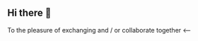 ## Hi there 👋

<!--
**sarasara2003/sarasara2003** is a ✨ _special_ ✨ repository because its `README.md` (this file) appears on your GitHub profile.

Here are some ideas to get you started:

- 👋 Hi , i'm Samiratou from SAYNA? it's a digital school to learn all digital jobs with a good family spirit and game way
- ✨ I'm interested in code but i am not developper, sorry !
- 🔭 I’m currently working on my glow up in all areas of our business
- 🌱 I’m currently learning all things about development and specifically how to learn it
- 👯 I’m looking to collaborate on many projects to see all the methodoly in the world, good luck for me!
- 🤔 I’m looking for help to improve my photography skills. If anyone has any advice or resources, i'm all for it.
- 💬 Ask me all about my travels! I love sharing my experiences and recommendations
- 📫 How to reach me: salifousamira1@gmail.com
- 😄 Pronouns: She
- ⚡ Fun fact: i can solve a Rubik's cube in less than two minutes! Plus, i have a collection of over 100 superhero figurines

<br><br>
More about SAYNA : https://sayna.io <br>
More about me : https://www.linkedin.com/in/samiratousalifou/
<br><br>

--> To the pleasure of exchanging and / or collaborate together <--
